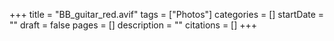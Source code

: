 +++
title = "BB_guitar_red.avif"
tags = ["Photos"]
categories = []
startDate = ""
draft = false
pages = []
description = ""
citations = []
+++

